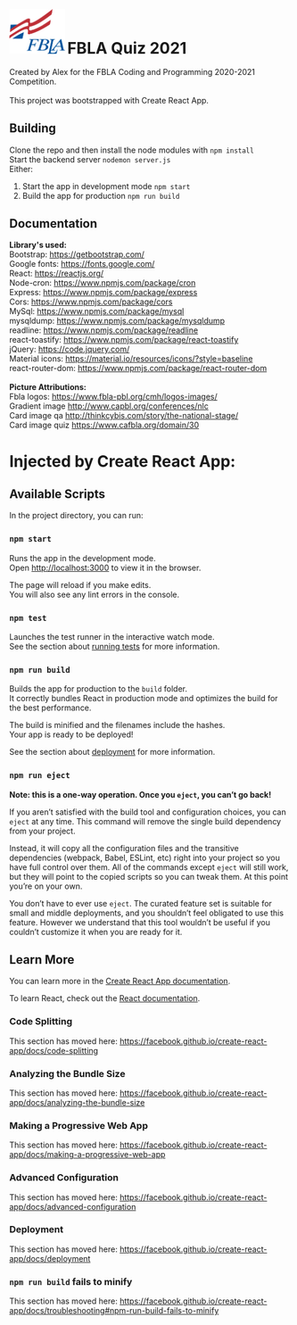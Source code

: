 <img src = "/src/assets/images/fblaLogo.png" width = "100px" >
<h1 style = "display: inline" >FBLA Quiz 2021</h1><br /><br />
Created by Alex for the FBLA Coding and Programming 2020-2021 Competition.
<br /><br />
This project was bootstrapped with Create React App.

## Building
Clone the repo and then install the node modules with `npm install`<br />
Start the backend server `nodemon server.js`<br />
Either:
1. Start the app in development mode `npm start`<br />
2. Build the app for production `npm run build`

## Documentation
**Library's used:**<br />
Bootstrap: https://getbootstrap.com/<br />
Google fonts: https://fonts.google.com/<br />
React: https://reactjs.org/<br />
Node-cron: https://www.npmjs.com/package/cron<br />
Express: https://www.npmjs.com/package/express<br />
Cors: https://www.npmjs.com/package/cors<br />
MySql: https://www.npmjs.com/package/mysql<br />
mysqldump: https://www.npmjs.com/package/mysqldump<br />
readline: https://www.npmjs.com/package/readline<br />
react-toastify: https://www.npmjs.com/package/react-toastify<br />
jQuery: https://code.jquery.com/<br />
Material icons: https://material.io/resources/icons/?style=baseline<br />
react-router-dom: https://www.npmjs.com/package/react-router-dom<br />
<br />
**Picture Attributions:**<br />
Fbla logos: https://www.fbla-pbl.org/cmh/logos-images/<br />
Gradient image http://www.capbl.org/conferences/nlc<br />
Card image qa http://thinkcybis.com/story/the-national-stage/<br />
Card image quiz https://www.cafbla.org/domain/30<br />

# Injected by Create React App:

## Available Scripts

In the project directory, you can run:

### `npm start`

Runs the app in the development mode.<br />
Open [http://localhost:3000](http://localhost:3000) to view it in the browser.

The page will reload if you make edits.<br />
You will also see any lint errors in the console.

### `npm test`

Launches the test runner in the interactive watch mode.<br />
See the section about [running tests](https://facebook.github.io/create-react-app/docs/running-tests) for more information.

### `npm run build`

Builds the app for production to the `build` folder.<br />
It correctly bundles React in production mode and optimizes the build for the best performance.

The build is minified and the filenames include the hashes.<br />
Your app is ready to be deployed!

See the section about [deployment](https://facebook.github.io/create-react-app/docs/deployment) for more information.

### `npm run eject`

**Note: this is a one-way operation. Once you `eject`, you can’t go back!**

If you aren’t satisfied with the build tool and configuration choices, you can `eject` at any time. This command will remove the single build dependency from your project.

Instead, it will copy all the configuration files and the transitive dependencies (webpack, Babel, ESLint, etc) right into your project so you have full control over them. All of the commands except `eject` will still work, but they will point to the copied scripts so you can tweak them. At this point you’re on your own.

You don’t have to ever use `eject`. The curated feature set is suitable for small and middle deployments, and you shouldn’t feel obligated to use this feature. However we understand that this tool wouldn’t be useful if you couldn’t customize it when you are ready for it.

## Learn More

You can learn more in the [Create React App documentation](https://facebook.github.io/create-react-app/docs/getting-started).

To learn React, check out the [React documentation](https://reactjs.org/).

### Code Splitting

This section has moved here: https://facebook.github.io/create-react-app/docs/code-splitting

### Analyzing the Bundle Size

This section has moved here: https://facebook.github.io/create-react-app/docs/analyzing-the-bundle-size

### Making a Progressive Web App

This section has moved here: https://facebook.github.io/create-react-app/docs/making-a-progressive-web-app

### Advanced Configuration

This section has moved here: https://facebook.github.io/create-react-app/docs/advanced-configuration

### Deployment

This section has moved here: https://facebook.github.io/create-react-app/docs/deployment

### `npm run build` fails to minify

This section has moved here: https://facebook.github.io/create-react-app/docs/troubleshooting#npm-run-build-fails-to-minify
